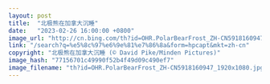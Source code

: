 ```yaml
---
layout: post
title:  "北极熊在加拿大沉睡"
date:   "2023-02-26 16:00:00 +0800"
image_url: "http://cn.bing.com/th?id=OHR.PolarBearFrost_ZH-CN5918160947_1920x1080.jpg&rf=LaDigue_1920x1080.jpg&pid=hp"
link: "/search?q=%e5%8c%97%e6%9e%81%e7%86%8a&form=hpcapt&mkt=zh-cn"
copyright: "北极熊在加拿大沉睡 (© David Pike/Minden Pictures)"
image_hash: "77156701c49990f52b4f49d09c490ef7"
image_filename: "th?id=OHR.PolarBearFrost_ZH-CN5918160947_1920x1080.jpg&rf=LaDigue_1920x1080.jpg&pid=hp"
---
```

